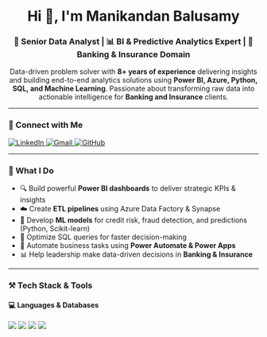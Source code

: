 <h1 align="center">Hi 👋, I'm Manikandan Balusamy</h1>
<h3 align="center">🎯 Senior Data Analyst | 📊 BI & Predictive Analytics Expert | 🏦 Banking & Insurance Domain</h3>

<p align="center">
Data-driven problem solver with <strong>8+ years of experience</strong> delivering insights and building end-to-end analytics solutions using <strong>Power BI, Azure, Python, SQL, and Machine Learning</strong>. Passionate about transforming raw data into actionable intelligence for <strong>Banking and Insurance</strong> clients.
</p>

---

### 🔗 Connect with Me
<p align="left">
  <a href="https://www.linkedin.com/in/manikandan-balusamy-498b4715a/" target="_blank">
    <img src="https://img.shields.io/badge/LinkedIn-blue?style=for-the-badge&logo=linkedin&logoColor=white" alt="LinkedIn" />
  </a>
  <a href="mailto:balumani.india@gmail.com" target="_blank">
    <img src="https://img.shields.io/badge/Gmail-red?style=for-the-badge&logo=gmail&logoColor=white" alt="Gmail" />
  </a>
  <a href="https://github.com/manikandan2112" target="_blank">
    <img src="https://img.shields.io/badge/GitHub-181717?style=for-the-badge&logo=github&logoColor=white" alt="GitHub" />
  </a>
</p>

---

### 💼 What I Do
- 🔍 Build powerful **Power BI dashboards** to deliver strategic KPIs & insights
- ☁️ Create **ETL pipelines** using Azure Data Factory & Synapse
- 🧠 Develop **ML models** for credit risk, fraud detection, and predictions (Python, Scikit-learn)
- 🧾 Optimize SQL queries for faster decision-making
- 🤖 Automate business tasks using **Power Automate & Power Apps**
- 📊 Help leadership make data-driven decisions in **Banking & Insurance**

---

### ⚒️ Tech Stack & Tools
#### 💻 Languages & Databases
<p align="left">
  <img src="https://img.shields.io/badge/Python-3776AB?style=flat&logo=python&logoColor=white"/>
  <img src="https://img.shields.io/badge/SQL-4479A1?style=flat&logo=postgresql&logoColor=white"/>
  <img src="https://img.shields.io/badge/MSSQL-CC2927?style=flat&logo=microsoft-sql-server&logoColor=white"/>
  <img src="https://img.shields.io/badge/MySQL-005C84?style=flat&logo=mysql&logoColor=white"/>
  <img src="https://img.shields.io/badge/Oracle
